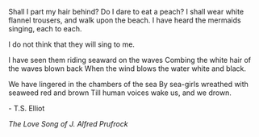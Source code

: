 Shall I part my hair behind? Do I dare to eat a peach? 
I shall wear white flannel trousers, and walk upon the beach. 
I have heard the mermaids singing, each to each.
 
I do not think that they will sing to me.
 
I have seen them riding seaward on the waves
Combing the white hair of the waves blown back
When the wind blows the water white and black.
 
We have lingered in the chambers of the sea
By sea-girls wreathed with seaweed red and brown
Till human voices wake us, and we drown.

\- T.S. Elliot

_The Love Song of J. Alfred Prufrock_
